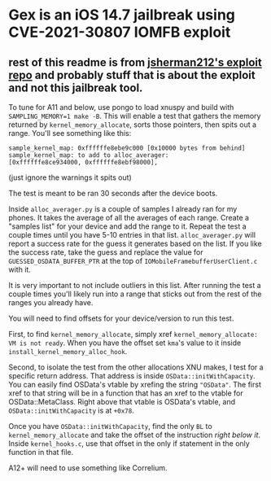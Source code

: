 # Gex is an iOS 14.7 jailbreak using CVE-2021-30807 IOMFB exploit

## rest of this readme is from [jsherman212's exploit repo](https://github.com/jsherman212/iomfb-exploit/blob/main/README.md) and probably stuff that is about the exploit and not this jailbreak tool.

To tune for A11 and below, use pongo to load xnuspy and build with
`SAMPLING_MEMORY=1 make -B`. This will enable a test that gathers
the memory returned by `kernel_memory_allocate`, sorts those pointers,
then spits out a range. You'll see something like this:

```
sample_kernel_map: 0xffffffe8ebe9c000 [0x10000 bytes from behind]
sample_kernel_map: to add to alloc_averager:
[0xffffffe8ce934000, 0xffffffe8ebf98000],
```

(just ignore the warnings it spits out)

The test is meant to be ran 30 seconds after the device boots.

Inside `alloc_averager.py` is a couple of samples I already ran for
my phones. It takes the average of all the averages of each range.
Create a "samples list" for your device and add the range to it. 
Repeat the test a couple times until you have 5-10 entries in that
list. `alloc_averager.py` will report a success rate for the guess it
generates based on the list. If you like the success rate, take the guess
and replace the value for `GUESSED_OSDATA_BUFFER_PTR` at the top of
`IOMobileFramebufferUserClient.c` with it.

It is very important to not include outliers in this list. After running
the test a couple times you'll likely run into a range that sticks
out from the rest of the ranges you already have.

You will need to find offsets for your device/version to run this test.

First, to find `kernel_memory_allocate`, simply xref
`kernel_memory_allocate: VM is not ready`. When you have the offset
set `kma`'s value to it inside `install_kernel_memory_alloc_hook`.

Second, to isolate the test from the other allocations XNU makes,
I test for a specific return address. That address is inside
`OSData::initWithCapacity`. You can easily find OSData's vtable
by xrefing the string `"OSData"`. The first xref to that string
will be in a function that has an xref to the vtable for OSData::MetaClass.
Right above that vtable is OSData's vtable, and `OSData::initWithCapacity`
is at `+0x78`.

Once you have `OSData::initWithCapacity`, find the only `BL` to
`kernel_memory_allocate` and take the offset of the instruction *right below
it*. Inside `kernel_hooks.c`, use that offset in the only if statement
in the only function in that file.

A12+ will need to use something like Correlium.
